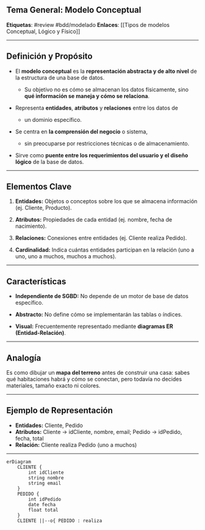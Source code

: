## **Tema General**: Modelo Conceptual
**Etiquetas**: #review #bdd/modelado 
**Enlaces**: [[Tipos de modelos Conceptual, Lógico y Físico]]

---

## Definición y Propósito

+ El **modelo conceptual** es la **representación abstracta y de alto nivel** de la estructura de una base de datos. 
	+ Su objetivo no es cómo se almacenan los datos físicamente, sino **qué información se maneja y cómo se relaciona**.
+ Representa **entidades**, **atributos** y **relaciones** entre los datos de 
	+ un dominio específico.
	    
+ Se centra en **la comprensión del negocio** o sistema, 
	+ sin preocuparse por restricciones técnicas o de almacenamiento.
	    
+ Sirve como **puente entre los requerimientos del usuario y el diseño lógico** de la base de datos.

---

## Elementos Clave

1. **Entidades:** Objetos o conceptos sobre los que se almacena información (ej. Cliente, Producto).
    
2. **Atributos:** Propiedades de cada entidad (ej. nombre, fecha de nacimiento).
    
3. **Relaciones:** Conexiones entre entidades (ej. Cliente realiza Pedido).
    
4. **Cardinalidad:** Indica cuántas entidades participan en la relación (uno a uno, uno a muchos, muchos a muchos).

---

## Características

+ **Independiente de SGBD:** No depende de un motor de base de datos específico.
    
+ **Abstracto:** No define cómo se implementarán las tablas o índices.
    
+ **Visual:** Frecuentemente representado mediante **diagramas ER (Entidad-Relación)**.

---

## Analogía

Es como dibujar un **mapa del terreno** antes de construir una casa: sabes qué habitaciones habrá y cómo se conectan, pero todavía no decides materiales, tamaño exacto ni colores.

---

## Ejemplo de Representación

+ **Entidades:** Cliente, Pedido
+ **Atributos:** Cliente → idCliente, nombre, email; Pedido → idPedido, fecha, total
+ **Relación:** Cliente realiza Pedido (uno a muchos)

---

```mermaid
erDiagram
    CLIENTE {
        int idCliente
        string nombre
        string email
    }
    PEDIDO {
        int idPedido
        date fecha
        float total
    }
    CLIENTE ||--o{ PEDIDO : realiza


```
